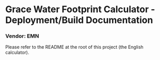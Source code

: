 # Grace Water Footprint Calculator - Deployment/Build Documentation
### Vendor: EMN

Please refer to the README at the root of this project (the English calculator).